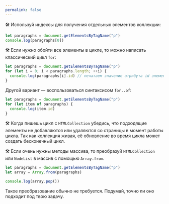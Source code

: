 ```yaml
---
permalink: false
---
```


🛠 Используй индексы для получения отдельных элементов коллекции:

```js
let paragraphs = document.getElementsByTagName("p")
console.log(paragraphs[0])
```

🛠 Если нужно обойти все элементы в цикле, то можно написать классический цикл `for`:

```js
let paragraphs = document.getElementsByTagName("p")
for (let i = 0; i < paragraphs.length; ++i) {
  console.log(paragraphs[i].id) // печатаем значение атрибута id элемента
}
```

Другой вариант — воспользоваться синтаксисом `for..of`:

```js
let paragraphs = document.getElementsByTagName("p")
for (let item of paragraphs) {
  console.log(item.id)
}
```

🛠 Когда пишешь цикл с `HTMLCollection` убедись, что подходящие элементы не добавляются или удаляются со страницы в момент работы цикла. Так как коллекция живая, её обновление во время цикла может создать бесконечный цикл.

🛠 Если очень нужны методы массива, то преобразуй `HTMLCollection` или `NodeList` в массив с помощью `Array.from`.

```js
let paragraphs = document.getElementsByTagName("p")
let array = Array.from(paragraphs)

console.log(array.pop())
```

Такое преобразование обычно не требуется. Подумай, точно ли оно подходит под твою задачу.
